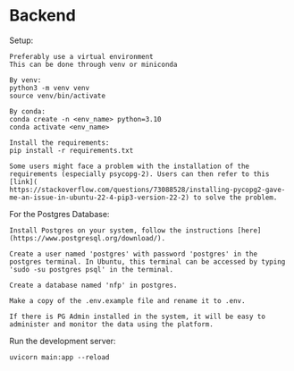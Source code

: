 # Backend

Setup:

    Preferably use a virtual environment
    This can be done through venv or miniconda

    By venv:
    python3 -m venv venv
    source venv/bin/activate

    By conda:
    conda create -n <env_name> python=3.10
    conda activate <env_name>

    Install the requirements:
    pip install -r requirements.txt

    Some users might face a problem with the installation of the requirements (especially psycopg-2). Users can then refer to this [link](
    https://stackoverflow.com/questions/73088528/installing-pycopg2-gave-me-an-issue-in-ubuntu-22-4-pip3-version-22-2) to solve the problem.

For the Postgres Database:

    Install Postgres on your system, follow the instructions [here](https://www.postgresql.org/download/).

    Create a user named 'postgres' with password 'postgres' in the postgres terminal. In Ubuntu, this terminal can be accessed by typing 'sudo -su postgres psql' in the terminal.

    Create a database named 'nfp' in postgres.

    Make a copy of the .env.example file and rename it to .env.

    If there is PG Admin installed in the system, it will be easy to administer and monitor the data using the platform.

Run the development server:

    uvicorn main:app --reload